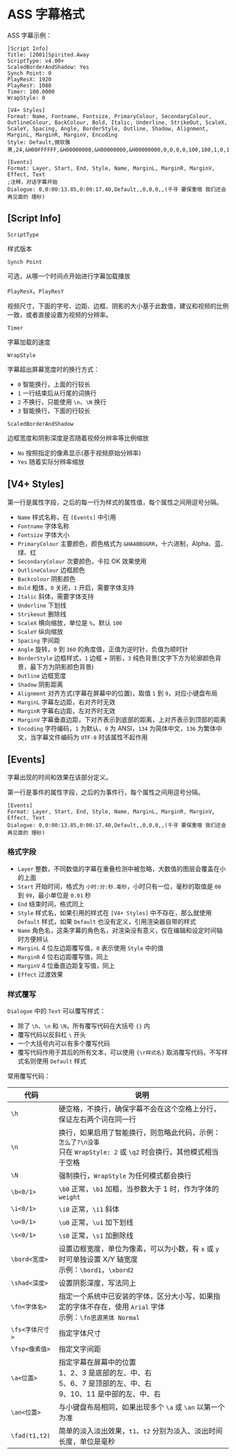 # ASS 字幕格式

ASS 字幕示例：

```
[Script Info]
Title: [2001]Spirited.Away
ScriptType: v4.00+
ScaledBorderAndShadow: Yes
Synch Point: 0
PlayResX: 1920
PlayResY: 1080
Timer: 100.0000
WrapStyle: 0

[V4+ Styles]
Format: Name, Fontname, Fontsize, PrimaryColour, SecondaryColour, OutlineColour, BackColour, Bold, Italic, Underline, StrikeOut, ScaleX, ScaleY, Spacing, Angle, BorderStyle, Outline, Shadow, Alignment, MarginL, MarginR, MarginV, Encoding
Style: Default,微软雅黑,24,&H00FFFFFF,&H00000000,&H00000000,&H00000000,0,0,0,0,100,100,1,0,1,1,1,2,20,20,20,1

[Events]
Format: Layer, Start, End, Style, Name, MarginL, MarginR, MarginV, Effect, Text
;注释，对话字幕开始
Dialogue: 0,0:00:13.85,0:00:17.40,Default,,0,0,0,,(千寻 要保重哦 我们还会再见面的 理砂)
```

## [Script Info]

`ScriptType`

样式版本

`Synch Point`

可选，从哪一个时间点开始进行字幕加载播放

`PlayResX`，`PlayResY`

视频尺寸，下面的字号、边距、边框、阴影的大小基于此数值，建议和视频的比例一致，或者直接设置为视频的分辨率。

`Timer`

字幕加载的速度

`WrapStyle`

字幕超出屏幕宽度时的换行方式：

- `0` 智能换行，上面的行较长
- `1` 一行结束后从行尾的词换行
- `2` 不换行，只能使用 `\n`、`\N` 换行
- `3` 智能换行，下面的行较长

`ScaledBorderAndShadow`

边框宽度和阴影深度是否随着视频分辨率等比例缩放

- `No` 按照指定的像素显示(基于视频原始分辨率)
- `Yes` 随着实际分辨率缩放

## [V4+ Styles]

第一行是属性字段，之后的每一行为样式的属性值，每个属性之间用逗号分隔。

- `Name` 样式名称，在 `[Events]` 中引用
- `Fontname` 字体名称
- `Fontsize` 字体大小
- `PrimaryColour` 主要颜色，颜色格式为 `&HAABBGGRR`，十六进制，Alpha、蓝、绿、红
- `SecondaryColour` 次要颜色，卡拉 OK 效果使用
- `OutlineColour` 边框颜色
- `Backcolour` 阴影颜色
- `Bold` 粗体，`0` 关闭，`1` 开启，需要字体支持
- `Italic` 斜体，需要字体支持
- `Underline` 下划线
- `Strikeout` 删除线
- `ScaleX` 横向缩放，单位是 `%`，默认 `100`
- `ScaleY` 纵向缩放
- `Spacing` 字间距
- `Angle` 旋转，`0` 到 `360` 的角度值，正值为逆时针，负值为顺时针
- `BorderStyle` 边框样式，`1` 边框 + 阴影，`3` 纯色背景(文字下方为轮廓颜色背景，最下方为阴影颜色背景)
- `Outline` 边框宽度
- `Shadow` 阴影距离
- `Alignment` 对齐方式(字幕在屏幕中的位置)，取值 `1` 到 `9`，对应小键盘布局
- `MarginL` 字幕左边距，右对齐时无效
- `MarginR` 字幕右边距，左对齐时无效
- `MarginV` 字幕垂直边距，下对齐表示到底部的距离，上对齐表示到顶部的距离
- `Encoding` 字符编码，`1` 为默认，`0` 为 ANSI，`134` 为简体中文，`136` 为繁体中文，当字幕文件编码为 `UTF-8` 时该属性不起作用

## [Events]

字幕出现的时间和效果在该部分定义。

第一行是事件的属性字段，之后的为事件行，每个属性之间用逗号分隔。

```
[Events]
Format: Layer, Start, End, Style, Name, MarginL, MarginR, MarginV, Effect, Text
Dialogue: 0,0:00:13.85,0:00:17.40,Default,,0,0,0,,(千寻 要保重哦 我们还会再见面的 理砂)
```

### 格式字段

- `Layer` 整数，不同数值的字幕在重叠检测中被忽略，大数值的图层会覆盖在小的上面
- `Start` 开始时间，格式为 `小时:分:秒.毫秒`，小时只有一位，毫秒的取值是 `00` 到 `99`，最小单位是 `0.01` 秒
- `End` 结束时间，格式同上
- `Style` 样式名，如果引用的样式在 `[V4+ Styles]` 中不存在，那么就使用 `Default` 样式，如果 `Default` 也没有定义，引用渲染器自带的样式
- `Name` 角色名，这条字幕的角色名，对渲染没有意义，仅在编辑和设定时间轴时方便辨认
- `MarginL` 4 位左边距覆写值，`0` 表示使用 `Style` 中的值
- `MarginR` 4 位右边距覆写值，同上
- `MarginV` 4 位垂直边距复写值，同上
- `Effect` 过渡效果

### 样式覆写

`Dialogue` 中的 `Text` 可以覆写样式：

- 除了 `\h`、`\n` 和 `\N`，所有覆写代码在大括号 `{}` 内
- 覆写代码以反斜杠 `\` 开头
- 一个大括号内可以有多个覆写代码
- 覆写代码作用于其后的所有文本，可以使用 `{\r样式名}` 取消覆写代码，不写样式名则使用 `Default` 样式

常用覆写代码：

| 代码            | 说明                                                                            |
|---------------|-------------------------------------------------------------------------------|
| `\h`          | 硬空格，不换行，确保字幕不会在这个空格上分行，保证左右两个词在同一行                                            |
| `\n`          | 换行，如果启用了智能换行，则忽略此代码，示例：`怎么了?\n没事`<br>只在 `WrapStyle: 2` 或 `\q2` 时会换行，其他模式相当于空格 |
| `\N`          | 强制换行，`WrapStyle` 为任何模式都会换行                                                    |
| `\b<0/1>`     | `\b0` 正常，`\b1` 加粗，当参数大于 1 时，作为字体的 `weight`                                    |
| `\i<0/1>`     | `\i0` 正常，`\i1` 斜体                                                             |
| `\u<0/1>`     | `\u0` 正常，`\u1` 加下划线                                                           |
| `\s<0/1>`     | `\s0` 正常，`\s1` 加删除线                                                           |
| `\bord<宽度>`   | 设置边框宽度，单位为像素，可以为小数，有 `x` 或 `y` 时可单独设置 X/Y 轴宽度<br>示例：`\bord1`，`\xbord2`        |
| `\shad<深度>`   | 设置阴影深度，写法同上                                                                   |
| `\fn<字体名>`    | 指定一个系统中已安装的字体，区分大小写，如果指定的字体不存在，使用 `Arial` 字体<br>示例：`\fn思源黑体 Normal`           |
| `\fs<字体尺寸>`   | 指定字体尺寸                                                                        |
| `\fsp<像素值>`   | 指定文字间距                                                                        |
| `\a<位置>`      | 指定字幕在屏幕中的位置<br>1、2、3 是底部的左、中、右<br>5、6、7 是顶部的左、中、右<br>9、10、11 是中部的左、中、右        |
| `\an<位置>`     | 与小键盘布局相同，如果出现多个 `\a` 或 `\an` 以第一个为准                                           |
| `\fad(t1,t2)` | 简单的淡入淡出效果，`t1`、`t2` 分别为淡入、淡出时间长度，单位是毫秒                                        |